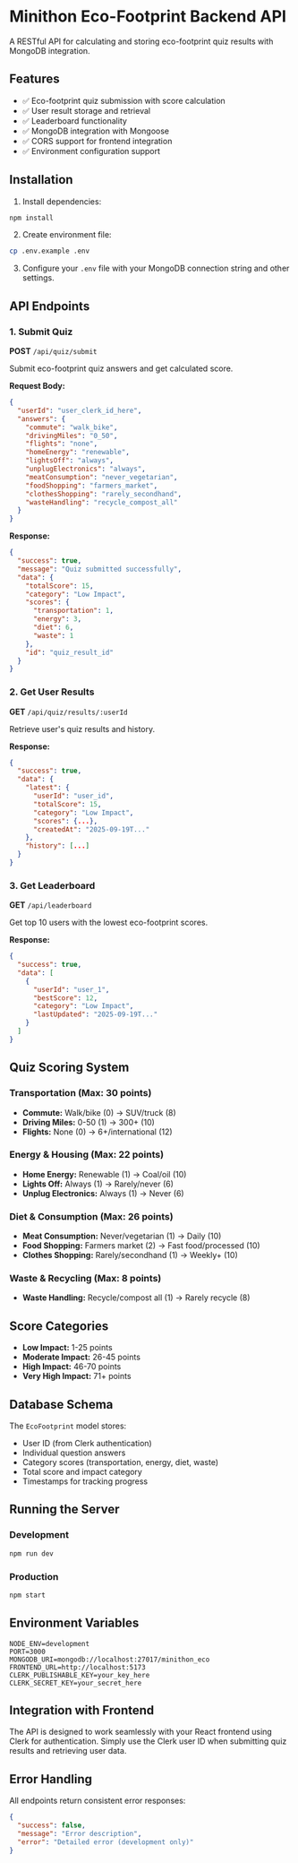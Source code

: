 # Minithon Eco-Footprint Backend API

A RESTful API for calculating and storing eco-footprint quiz results with MongoDB integration.

## Features

- ✅ Eco-footprint quiz submission with score calculation
- ✅ User result storage and retrieval
- ✅ Leaderboard functionality
- ✅ MongoDB integration with Mongoose
- ✅ CORS support for frontend integration
- ✅ Environment configuration support

## Installation

1. Install dependencies:
```bash
npm install
```

2. Create environment file:
```bash
cp .env.example .env
```

3. Configure your `.env` file with your MongoDB connection string and other settings.

## API Endpoints

### 1. Submit Quiz
**POST** `/api/quiz/submit`

Submit eco-footprint quiz answers and get calculated score.

**Request Body:**
```json
{
  "userId": "user_clerk_id_here",
  "answers": {
    "commute": "walk_bike",
    "drivingMiles": "0_50",
    "flights": "none",
    "homeEnergy": "renewable",
    "lightsOff": "always",
    "unplugElectronics": "always",
    "meatConsumption": "never_vegetarian",
    "foodShopping": "farmers_market",
    "clothesShopping": "rarely_secondhand",
    "wasteHandling": "recycle_compost_all"
  }
}
```

**Response:**
```json
{
  "success": true,
  "message": "Quiz submitted successfully",
  "data": {
    "totalScore": 15,
    "category": "Low Impact",
    "scores": {
      "transportation": 1,
      "energy": 3,
      "diet": 6,
      "waste": 1
    },
    "id": "quiz_result_id"
  }
}
```

### 2. Get User Results
**GET** `/api/quiz/results/:userId`

Retrieve user's quiz results and history.

**Response:**
```json
{
  "success": true,
  "data": {
    "latest": {
      "userId": "user_id",
      "totalScore": 15,
      "category": "Low Impact",
      "scores": {...},
      "createdAt": "2025-09-19T..."
    },
    "history": [...]
  }
}
```

### 3. Get Leaderboard
**GET** `/api/leaderboard`

Get top 10 users with the lowest eco-footprint scores.

**Response:**
```json
{
  "success": true,
  "data": [
    {
      "userId": "user_1",
      "bestScore": 12,
      "category": "Low Impact",
      "lastUpdated": "2025-09-19T..."
    }
  ]
}
```

## Quiz Scoring System

### Transportation (Max: 30 points)
- **Commute:** Walk/bike (0) → SUV/truck (8)
- **Driving Miles:** 0-50 (1) → 300+ (10)
- **Flights:** None (0) → 6+/international (12)

### Energy & Housing (Max: 22 points)
- **Home Energy:** Renewable (1) → Coal/oil (10)
- **Lights Off:** Always (1) → Rarely/never (6)
- **Unplug Electronics:** Always (1) → Never (6)

### Diet & Consumption (Max: 26 points)
- **Meat Consumption:** Never/vegetarian (1) → Daily (10)
- **Food Shopping:** Farmers market (2) → Fast food/processed (10)
- **Clothes Shopping:** Rarely/secondhand (1) → Weekly+ (10)

### Waste & Recycling (Max: 8 points)
- **Waste Handling:** Recycle/compost all (1) → Rarely recycle (8)

## Score Categories

- **Low Impact:** 1-25 points
- **Moderate Impact:** 26-45 points  
- **High Impact:** 46-70 points
- **Very High Impact:** 71+ points

## Database Schema

The `EcoFootprint` model stores:
- User ID (from Clerk authentication)
- Individual question answers
- Category scores (transportation, energy, diet, waste)
- Total score and impact category
- Timestamps for tracking progress

## Running the Server

### Development
```bash
npm run dev
```

### Production
```bash
npm start
```

## Environment Variables

```env
NODE_ENV=development
PORT=3000
MONGODB_URI=mongodb://localhost:27017/minithon_eco
FRONTEND_URL=http://localhost:5173
CLERK_PUBLISHABLE_KEY=your_key_here
CLERK_SECRET_KEY=your_secret_here
```

## Integration with Frontend

The API is designed to work seamlessly with your React frontend using Clerk for authentication. Simply use the Clerk user ID when submitting quiz results and retrieving user data.

## Error Handling

All endpoints return consistent error responses:
```json
{
  "success": false,
  "message": "Error description",
  "error": "Detailed error (development only)"
}
```